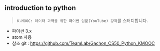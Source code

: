## introduction to python
> `K-MOOC: 데이터 과학을 위한 파이썬 입문(YouTube) 강좌`를 스터디합니다.
 * 파이썬 3.x
 * atom 사용
 * 참조 git : https://github.com/TeamLab/Gachon_CS50_Python_KMOOC
